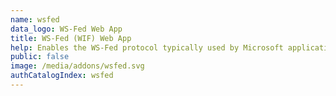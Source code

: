 ```yaml
---
name: wsfed
data_logo: WS-Fed Web App
title: WS-Fed (WIF) Web App
help: Enables the WS-Fed protocol typically used by Microsoft applications (through Windows Identity Foundation).
public: false
image: /media/addons/wsfed.svg
authCatalogIndex: wsfed
---
```


